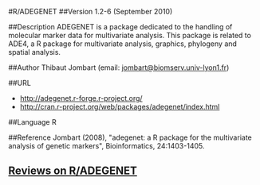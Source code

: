 #R/ADEGENET
##Version
1.2-6 (September 2010)

##Description
ADEGENET is a package dedicated to the handling of molecular marker data for multivariate analysis. This package is related to ADE4, a R package for multivariate analysis, graphics, phylogeny and spatial analysis.

##Author
Thibaut Jombart (email: jombart@biomserv.univ-lyon1.fr)

##URL
* http://adegenet.r-forge.r-project.org/
* http://cran.r-project.org/web/packages/adegenet/index.html

##Language
R

##Reference
Jombart (2008), "adegenet: a R package for the multivariate analysis of genetic markers", Bioinformatics, 24:1403-1405.


## [Reviews on R/ADEGENET](https://github.com/gaow/genetic-analysis-software/issues/444)